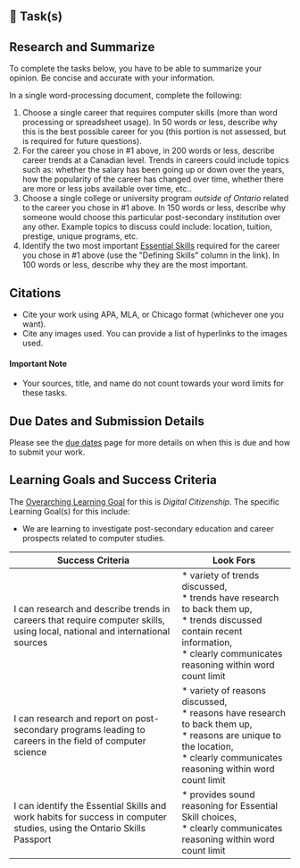 ## &#x1F4D7; Task(s)

## Research and Summarize

To complete the tasks below, you have to be able to summarize your opinion.  Be concise and accurate with your information.

In a single word-processing document, complete the following:

1. Choose a single career that requires computer skills (more than word processing or spreadsheet usage).  In 50 words or less, describe why this is the best possible career for you (this portion is not assessed, but is required for future questions).
2. For the career you chose in #1 above, in 200 words or less, describe career trends at a Canadian level. Trends in careers could include topics such as: whether the salary has been going up or down over the years, how the popularity of the career has changed over time, whether there are more or less jobs available over time, etc..
3. Choose a single college or university program _outside of Ontario_ related to the career you chose in #1 above. In 150 words or less, describe why someone would choose this particular post-secondary institution over any other. Example topics to discuss could include: location, tuition, prestige, unique programs, etc.
4. Identify the two most important [Essential Skills](http://www.tcu.gov.on.ca/pepg/audiences/colleges/progstan/essential.html) required for the career you chose in #1 above (use the "Defining Skills" column in the link).  In 100 words or less, describe why they are the most important.

## Citations

* Cite your work using APA, MLA, or Chicago format (whichever one you want).
* Cite any images used. You can provide a list of hyperlinks to the images used.

#### Important Note

* Your sources, title, and name do not count towards your word limits for these tasks.

## Due Dates and Submission Details

Please see the [due dates](./Due-Dates-and-Submission-Details) page for more details on when this is due and how to submit your work.

## Learning Goals and Success Criteria

The [Overarching Learning Goal](./images/ICS2O.jpg) for this is _Digital Citizenship_.
The specific Learning Goal(s) for this include:

  * We are learning to investigate post-secondary education and career prospects related to computer studies.

| Success Criteria | Look Fors                                                    |
| ----------- |  ------- |
| I can research and describe trends in careers that require computer skills, using local, national and international sources  | * variety of trends discussed,<br/>* trends have research to back them up,<br/>* trends discussed contain recent information, <br/>* clearly communicates reasoning within word count limit |
| I can research and report on post-secondary programs leading to careers in the field of computer science | * variety of reasons discussed,<br/>* reasons have research to back them up,<br/>* reasons are unique to the location,<br/>* clearly communicates reasoning within word count limit |
| I can identify the Essential Skills and work habits for success in computer studies, using the Ontario Skills Passport | * provides sound reasoning for Essential Skill choices,<br/>* clearly communicates reasoning within word count limit |